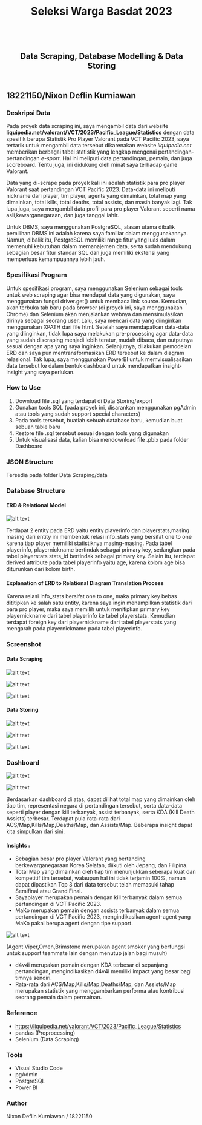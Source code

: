 <h1 align="center">
  <br>
  Seleksi Warga Basdat 2023
  <br>
  <br>
</h1>

<h2 align="center">
  <br>
  Data Scraping, Database Modelling & Data Storing
  <br>
  <br>
</h2>


## 18221150/Nixon Deflin Kurniawan

### Deskripsi Data

Pada proyek data scraping ini, saya mengambil data dari website __liquipedia.net/valorant/VCT/2023/Pacific_League/Statistics__ dengan data spesifik berupa Statistik Pro Player Valorant pada VCT Pacific 2023, saya tertarik untuk mengambil data tersebut dikarenakan website _liquipedia.net_ memberikan berbagai tabel statistik yang lengkap mengenai pertandingan-pertandingan _e-sport_. Hal ini meliputi data pertandingan, pemain, dan juga scoreboard. Tentu juga, ini didukung oleh minat saya terhadap game Valorant.

Data yang di-scrape pada proyek kali ini adalah statistik para pro player Valorant saat pertandingan VCT Pacific 2023. Data-data ini meliputi nickname dari player, tim player, agents yang dimainkan, total map yang dimainkan, total kills, total deaths, total assists, dan masih banyak lagi. Tak lupa juga, saya mengambil data profil para pro player Valorant seperti nama asli,kewarganegaraan, dan juga tanggal lahir.

Untuk DBMS, saya menggunakan PostgreSQL, alasan utama dibalik pemilihan DBMS ini adalah karena saya familiar dalam menggunakannya. Namun, dibalik itu, PostgreSQL memiliki range fitur yang luas dalam memenuhi kebutuhan dalam memanajemen data, serta sudah mendukung sebagian besar fitur standar SQL dan juga memiliki ekstensi yang memperluas kemampuannya lebih jauh.

### Spesifikasi Program

Untuk spesifikasi program, saya menggunakan Selenium sebagai tools untuk web scraping agar bisa mendapat data yang digunakan, saya menggunakan fungsi driver.get() untuk membaca link source. Kemudian, akan terbuka tab baru pada browser (di proyek ini, saya menggunakan Chrome) dan Selenium akan menjalankan webnya dan mensimulasikan dirinya sebagai seorang user. Lalu, saya mencari data yang diinginkan menggunakan XPATH dari file html. Setelah saya mendapatkan data-data yang diinginkan, tidak lupa saya melakukan pre-processing agar data-data yang sudah discraping menjadi lebih teratur, mudah dibaca, dan outputnya sesuai dengan apa yang saya inginkan. Selanjutnya, dilakukan pemodelan ERD dan saya pun mentransformasikan ERD tersebut ke dalam diagram relasional. Tak lupa, saya menggunakan PowerBI untuk memvisualisasikan data tersebut ke dalam bentuk dashboard untuk mendapatkan insight-insight yang saya perlukan.

### How to Use
1. Download file .sql yang terdapat di Data Storing/export
2. Gunakan tools SQL (pada proyek ini, disarankan menggunakan pgAdmin atau tools yang sudah support special characters)
3. Pada tools tersebut, buatlah sebuah database baru, kemudian buat sebuah table baru
4. Restore file .sql tersebut sesuai dengan tools yang digunakan
5. Untuk visualisasi data, kalian bisa mendownload file .pbix pada folder Dashboard

### JSON Structure
Tersedia pada folder Data Scraping/data

### Database Structure

#### ERD & Relational Model

![alt text](https://github.com/nixondeflin/TUGAS_SELEKSI_1_18221150/blob/main/Data%20Storing/design/designseleksibasdat_18221150.png)

Terdapat 2 entity pada ERD yaitu entity playerinfo dan playerstats,masing masing dari entity ini membentuk relasi info_stats yang bersifat one to one karena tiap player memiliki statistiknya masing-masing. Pada tabel playerinfo, playernickname bertindak sebagai primary key, sedangkan pada tabel playerstats stats_id bertindak sebagai primary key. Selain itu, terdapat derived attribute pada tabel playerinfo yaitu age, karena kolom age bisa diturunkan dari kolom birth.

#### Explanation of ERD to Relational Diagram Translation Process

Karena relasi info_stats bersifat one to one, maka primary key bebas dititipkan ke salah satu entity, karena saya ingin menampilkan statistik dari para pro player, maka saya memilih untuk menitipkan primary key playernickname dari tabel playerinfo ke tabel playerstats. Kemudian terdapat foreign key dari playernickname dari tabel playerstats yang mengarah pada playernickname pada tabel playerinfo.

### Screenshot

#### Data Scraping

![alt text](https://github.com/nixondeflin/TUGAS_SELEKSI_1_18221150/blob/main/Data%20Scraping/screenshot/playerinfoscrape.png)

![alt text](https://github.com/nixondeflin/TUGAS_SELEKSI_1_18221150/blob/main/Data%20Scraping/screenshot/playerinfoscrapefinal.png)

![alt text](https://github.com/nixondeflin/TUGAS_SELEKSI_1_18221150/blob/main/Data%20Scraping/screenshot/playerstatisticscrape.png)


#### Data Storing

![alt text](https://github.com/nixondeflin/TUGAS_SELEKSI_1_18221150/blob/main/Data%20Storing/screenshot/playerinfo.png)

![alt text](https://github.com/nixondeflin/TUGAS_SELEKSI_1_18221150/blob/main/Data%20Storing/screenshot/playerstats.png)

![alt text](https://github.com/nixondeflin/TUGAS_SELEKSI_1_18221150/blob/main/Data%20Storing/screenshot/view%20playerage.png)

### Dashboard

![alt text](https://github.com/nixondeflin/TUGAS_SELEKSI_1_18221150/blob/main/Dashboard/PowerBI%20Model.png)

![alt text](https://github.com/nixondeflin/TUGAS_SELEKSI_1_18221150/blob/main/Dashboard/Dashboard_Screenshot.png)

Berdasarkan dashboard di atas, dapat dilihat total map yang dimainkan oleh tiap tim, representasi negara di pertandingan tersebut, serta data-data seperti player dengan kill terbanyak, assist terbanyak, serta KDA (Kill Death Assists) terbesar. Terdapat pula rata-rata dari ACS/Map,Kills/Map,Deaths/Map, dan Assists/Map. Beberapa insight dapat kita simpulkan dari sini.

#### Insights :
* Sebagian besar pro player Valorant yang bertanding berkewarganegaraan Korea Selatan, diikuti oleh Jepang, dan Filipina.
* Total Map yang dimainkan oleh tiap tim menunjukkan seberapa kuat dan kompetitif tim tersebut, walaupun hal ini tidak terjamin 100%, namun dapat dipastikan Top 3 dari data tersebut telah memasuki tahap Semifinal atau Grand Final.
* Sayaplayer merupakan pemain dengan kill terbanyak dalam semua pertandingan di VCT Pacific 2023.
* MaKo merupakan pemain dengan assists terbanyak dalam semua pertandingan di VCT Pacific 2023, mengindikasikan agent-agent yang MaKo pakai berupa agent dengan tipe support.

![alt text](https://github.com/nixondeflin/TUGAS_SELEKSI_1_18221150/blob/main/Dashboard/a.png)

(Agent Viper,Omen,Brimstone merupakan agent smoker yang berfungsi untuk support teammate lain dengan menutup jalan bagi musuh)
* d4v4i merupakan pemain dengan KDA terbesar di sepanjang pertandingan, mengindikasikan d4v4i memiliki impact yang besar bagi timnya sendiri.
* Rata-rata dari ACS/Map,Kills/Map,Deaths/Map, dan Assists/Map merupakan statistik yang menggambarkan performa atau kontribusi seorang pemain dalam permainan.

### Reference
* https://liquipedia.net/valorant/VCT/2023/Pacific_League/Statistics
* pandas (Preprocessing)
* Selenium (Data Scraping)

### Tools
* Visual Studio Code
* pgAdmin
* PostgreSQL
* Power BI

### Author
Nixon Deflin Kurniawan / 18221150